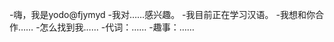 -嗨，我是yodo@fjymyd
-我对……感兴趣。
-我目前正在学习汉语。
-我想和你合作……
-怎么找到我……
-代词：……
-趣事：……

<!---
fjymyd/fjymyd是一个特殊的存储库，因为它的'README. Mdyobmaw（这个文件）出现在您的GitHub配置文件中。
您可以单击预览链接查看更改。
--->
